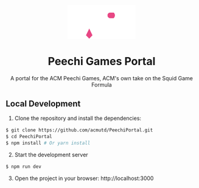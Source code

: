 <div align="center">
<a>
  <img src="public/cgi/peechiGamesLogo.png" alt="logo" width="180"/>
<h1>Peechi Games Portal</h1>
</a>
A portal for the ACM Peechi Games, ACM's own take on the Squid Game Formula
<br />

</p>
</div>

## Local Development

1. Clone the repository and install the dependencies:
```bash
$ git clone https://github.com/acmutd/PeechiPortal.git
$ cd PeechiPortal
$ npm install # Or yarn install
```

2. Start the development server
```bash
$ npm run dev
```

3. Open the project in your browser: http://localhost:3000
